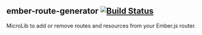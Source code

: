 ## ember-route-generator  [![Build Status](https://travis-ci.org/ember-cli/ember-router-generator.png?branch=master)](https://travis-ci.org/ember-cli/ember-route-generator)

MicroLib to add or remove routes and resources from your Ember.js router.
